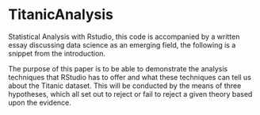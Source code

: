 # TitanicAnalysis
Statistical Analysis with Rstudio, this code is accompanied by a written essay discussing data science as an emerging field, the following is a snippet from the introduction.

The purpose of this paper is to be able to demonstrate the analysis techniques that RStudio has to offer and what these techniques can tell us about the Titanic dataset. This will be conducted by the means of three hypotheses, which all set out to reject or fail to reject a given theory based upon the evidence. 

